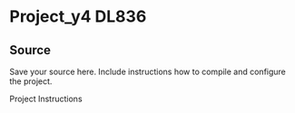 # Project_y4 DL836
## Source
Save your source here.
Include instructions how to compile and configure the project.

Project Instructions